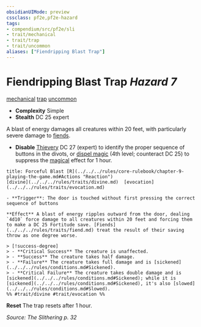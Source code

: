 ```yaml
---
obsidianUIMode: preview
cssclass: pf2e,pf2e-hazard
tags:
- compendium/src/pf2e/sli
- trait/mechanical
- trait/trap
- trait/uncommon
aliases: ["Fiendripping Blast Trap"]
---
```

# Fiendripping Blast Trap *Hazard 7*  
[mechanical](../../../rules/traits/mechanical.md)  [trap](../../../rules/traits/trap.md)  [uncommon](../../../rules/traits/uncommon.md)  

- **Complexity** Simple
- **Stealth** DC 25 expert  

A blast of energy damages all creatures within 20 feet, with particularly severe damage to [fiends](../../../rules/traits/fiend.md).

- **Disable** [Thievery](../../skills.md#Thievery) DC 27 (expert) to identify the proper sequence of buttons in the divots, or [dispel magic](../../spells/dispel-magic.md) (4th level; counteract DC 25) to suppress the [magical](../../../rules/traits/magical.md) effect for 1 hour.  
     
```ad-embed-ability
title: Forceful Blast [R](../../../rules/core-rulebook/chapter-9-playing-the-game.md#Actions "Reaction")
[divine](../../../rules/traits/divine.md)  [evocation](../../../rules/traits/evocation.md)  

- **Trigger**: The door is touched without first pressing the correct sequence of buttons

**Effect** A blast of energy ripples outward from the door, dealing `4d10` force damage to all creatures within 20 feet and forcing them to make a DC 25 Fortitude save. [Fiends](../../../rules/traits/fiend.md) treat the result of their saving throw as one degree worse.

> [!success-degree] 
> - **Critical Success** The creature is unaffected.
> - **Success** The creature takes half damage.
> - **Failure** The creature takes full damage and is [sickened](../../../rules/conditions.md#Sickened).
> - **Critical Failure** The creature takes double damage and is [sickened](../../../rules/conditions.md#Sickened); while it is [sickened](../../../rules/conditions.md#Sickened), it's also [slowed](../../../rules/conditions.md#Slowed).  
%% #trait/divine #trait/evocation %%
```

**Reset** The trap resets after 1 hour.  

*Source: The Slithering p. 32*
